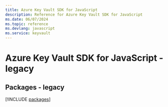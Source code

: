 ```yaml
---
title: Azure Key Vault SDK for JavaScript
description: Reference for Azure Key Vault SDK for JavaScript
ms.date: 06/07/2024
ms.topic: reference
ms.devlang: javascript
ms.service: keyvault
---
```

# Azure Key Vault SDK for JavaScript - legacy
## Packages - legacy
[!INCLUDE [packages](key-vault-index.md)]